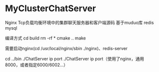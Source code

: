 # MyClusterChatServer
Nginx Tcp负载均衡环境中的集群聊天服务器和客户端源码 基于muduo库 redis mysql

编译方式
cd build
rm -rf *
cmake ..
make

需要启动nginx(cd /usr/local/nginx/sbin ./nginx)、redis-server

cd ../bin
./ChatServer ip port
./ChatServer ip port（使用了nginx，通用8000，或者指定6000/6002...）
